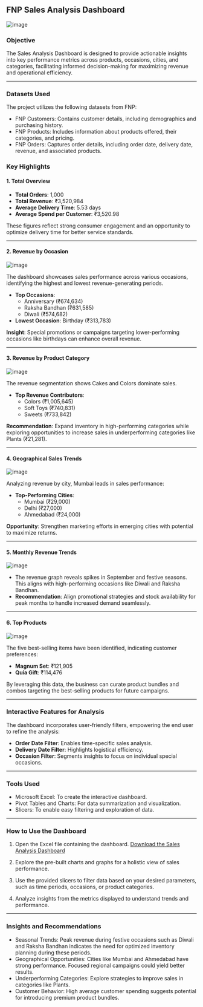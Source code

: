 ## **FNP Sales Analysis Dashboard** 

![image](https://github.com/user-attachments/assets/323364f2-f302-42a4-bea9-48f9d6161b7d)


### **Objective**  
The Sales Analysis Dashboard is designed to provide actionable insights into key performance metrics across products, occasions, cities, and categories, facilitating informed decision-making for maximizing revenue and operational efficiency.  

---

### **Datasets Used**
The project utilizes the following datasets from FNP:

- FNP Customers: Contains customer details, including demographics and purchasing history.
- FNP Products: Includes information about products offered, their categories, and pricing.
- FNP Orders: Captures order details, including order date, delivery date, revenue, and associated products.

### **Key Highlights**  

#### **1. Total Overview**  
- **Total Orders**: 1,000  
- **Total Revenue**: ₹3,520,984  
- **Average Delivery Time**: 5.53 days  
- **Average Spend per Customer**: ₹3,520.98  

These figures reflect strong consumer engagement and an opportunity to optimize delivery time for better service standards.  

---

#### **2. Revenue by Occasion** 

![image](https://github.com/user-attachments/assets/0779c50d-9a8f-4cdc-b5f7-f6e83893678a)

The dashboard showcases sales performance across various occasions, identifying the highest and lowest revenue-generating periods.  
- **Top Occasions**:  
  - Anniversary (₹674,634)  
  - Raksha Bandhan (₹631,585)  
  - Diwali (₹574,682)  
- **Lowest Occasion**: Birthday (₹313,783)  

**Insight**: Special promotions or campaigns targeting lower-performing occasions like birthdays can enhance overall revenue.  

---

#### **3. Revenue by Product Category**  

![image](https://github.com/user-attachments/assets/5318252a-3469-459d-8152-630feeee510a)


The revenue segmentation shows Cakes and Colors dominate sales.

- **Top Revenue Contributors**:  
  - Colors (₹1,005,645)  
  - Soft Toys (₹740,831)  
  - Sweets (₹733,842)  

**Recommendation**: Expand inventory in high-performing categories while exploring opportunities to increase sales in underperforming categories like Plants (₹21,281).  

---

#### **4. Geographical Sales Trends**  

![image](https://github.com/user-attachments/assets/3f4b45ae-a0b4-4727-826b-b02b0ad465ed)



Analyzing revenue by city, Mumbai leads in sales performance:  
- **Top-Performing Cities**:  
  - Mumbai (₹29,000)  
  - Delhi (₹27,000)  
  - Ahmedabad (₹24,000)  

**Opportunity**: Strengthen marketing efforts in emerging cities with potential to maximize returns.  

---

#### **5. Monthly Revenue Trends**  

![image](https://github.com/user-attachments/assets/b8d7390a-457d-4959-b68d-f30886c10efc)


- The revenue graph reveals spikes in September and festive seasons. This aligns with high-performing occasions like Diwali and Raksha Bandhan.  
- **Recommendation**: Align promotional strategies and stock availability for peak months to handle increased demand seamlessly.  

---

#### **6. Top Products**  

![image](https://github.com/user-attachments/assets/43f6c6f2-8d75-4399-8a5f-7451b30dffc6)


The five best-selling items have been identified, indicating customer preferences:  
- **Magnum Set**: ₹121,905  
- **Quia Gift**: ₹114,476  

By leveraging this data, the business can curate product bundles and combos targeting the best-selling products for future campaigns.  

---

### **Interactive Features for Analysis**  
The dashboard incorporates user-friendly filters, empowering the end user to refine the analysis:  
- **Order Date Filter**: Enables time-specific sales analysis.  
- **Delivery Date Filter**: Highlights logistical efficiency.  
- **Occasion Filter**: Segments insights to focus on individual special occasions.  

---

### **Tools Used**
- Microsoft Excel: To create the interactive dashboard.
- Pivot Tables and Charts: For data summarization and visualization.
- Slicers: To enable easy filtering and exploration of data.

---

### **How to Use the Dashboard**
1. Open the Excel file containing the dashboard. [Download the Sales Analysis Dashboard](https://github.com/Takshshah-16/FNP-Sales-Analysis/raw/main/Project2.xlsx)

2. Explore the pre-built charts and graphs for a holistic view of sales performance.
3. Use the provided slicers to filter data based on your desired parameters, such as time periods, occasions, or product categories.
4. Analyze insights from the metrics displayed to understand trends and performance.
   
---

### **Insights and Recommendations**
- Seasonal Trends: Peak revenue during festive occasions such as Diwali and Raksha Bandhan indicates the need for optimized inventory planning during these periods.
- Geographical Opportunities: Cities like Mumbai and Ahmedabad have strong performance. Focused regional campaigns could yield better results.
- Underperforming Categories: Explore strategies to improve sales in categories like Plants.
- Customer Behavior: High average customer spending suggests potential for introducing premium product bundles.


